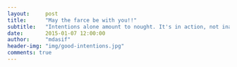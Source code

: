 ```yaml
---
layout:     post
title:      "May the farce be with you!!"
subtitle:   "Intentions alone amount to nought. It's in action, not inaction that we can become all we can be."
date:       2015-01-07 12:00:00
author:     "mdasif"
header-img: "img/good-intentions.jpg"
comments: true
---
```

<p>
  
</p>